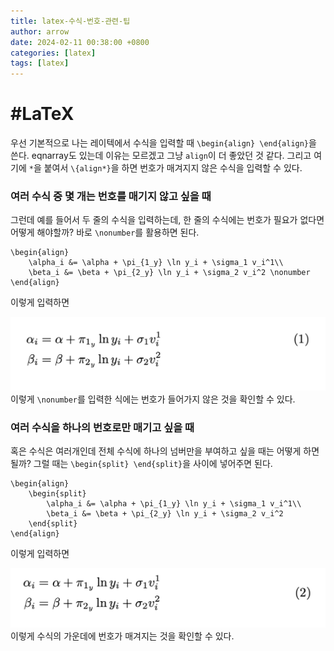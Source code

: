 ```yaml
---
title: latex-수식-번호-관련-팁
author: arrow
date: 2024-02-11 00:38:00 +0800
categories: [latex]
tags: [latex]
---
```


# #LaTeX

우선 기본적으로 나는 레이텍에서 수식을 입력할 때 `\begin{align} \end{align}`을 쓴다. eqnarray도 있는데 이유는 모르겠고 그냥 `align`이 더 좋았던 것 같다. 그리고 여기에 `*`을 붙여서 `\{align*}`을 하면 번호가 매겨지지 않은 수식을 입력할 수 있다.

### 여러 수식 중 몇 개는 번호를 매기지 않고 싶을 때

그런데 예를 들어서 두 줄의 수식을 입력하는데, 한 줄의 수식에는 번호가 필요가 없다면 어떻게 해야할까? 바로 `\nonumber`를 활용하면 된다.

```
\begin{align}
    \alpha_i &= \alpha + \pi_{1_y} \ln y_i + \sigma_1 v_i^1\\
    \beta_i &= \beta + \pi_{2_y} \ln y_i + \sigma_2 v_i^2 \nonumber
\end{align}
```

이렇게 입력하면

![enter image description here](https://raw.githubusercontent.com/arrow-economist/imageslibrary/main/SCR-20240211-djdo.png)
이렇게 `\nonumber`를 입력한 식에는 번호가 들어가지 않은 것을 확인할 수 있다.

### 여러 수식을 하나의 번호로만 매기고 싶을 때

혹은 수식은 여러개인데 전체 수식에 하나의 넘버만을 부여하고 싶을 때는 어떻게 하면 될까? 그럴 때는 `\begin{split} \end{split}`을 사이에 넣어주면 된다.

```
\begin{align}
	\begin{split}
	    \alpha_i &= \alpha + \pi_{1_y} \ln y_i + \sigma_1 v_i^1\\
	    \beta_i &= \beta + \pi_{2_y} \ln y_i + \sigma_2 v_i^2
    \end{split}
\end{align}
```

이렇게 입력하면

![enter image description here](https://raw.githubusercontent.com/arrow-economist/imageslibrary/main/SCR-20240211-dkpg.png)
이렇게 수식의 가운데에 번호가 매겨지는 것을 확인할 수 있다.

<!--stackedit_data:
eyJoaXN0b3J5IjpbNjIzODc2NjQ5XX0=
-->
